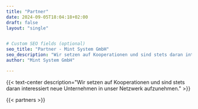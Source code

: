 ```yaml
---
title: "Partner"
date: 2024-09-05T18:04:18+02:00
draft: false
layout: "single"


# Custom SEO fields (optional)
seo_title: "Partner - Mint System GmbH"
seo_description: "Wir setzen auf Kooperationen und sind stets daran interessiert neue Unternehmen in unser Netzwerk aufzunehmen."
author: "Mint System GmbH"

---
```

{{< text-center 
  description="Wir setzen auf Kooperationen und sind stets daran interessiert neue Unternehmen in unser Netzwerk aufzunehmen." >}}

{{< partners >}}

